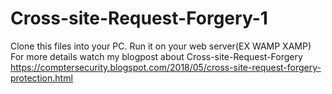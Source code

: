 # Cross-site-Request-Forgery-1
Clone this files into your PC.
Run it on your web server(EX WAMP XAMP)
For more details watch my blogpost about Cross-site-Request-Forgery
https://comptersecurity.blogspot.com/2018/05/cross-site-request-forgery-protection.html
